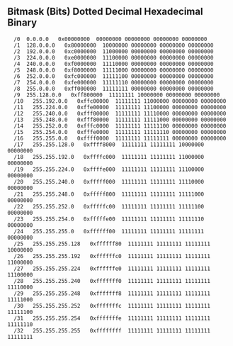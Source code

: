 Bitmask (Bits)  Dotted Decimal  Hexadecimal Binary
----

      /0  0.0.0.0   0x00000000  00000000 00000000 00000000 00000000
      /1  128.0.0.0   0x80000000  10000000 00000000 00000000 00000000
      /2  192.0.0.0   0xc0000000  11000000 00000000 00000000 00000000
      /3  224.0.0.0   0xe0000000  11100000 00000000 00000000 00000000
      /4  240.0.0.0   0xf0000000  11110000 00000000 00000000 00000000
      /5  248.0.0.0   0xf8000000  11111000 00000000 00000000 00000000
      /6  252.0.0.0   0xfc000000  11111100 00000000 00000000 00000000
      /7  254.0.0.0   0xfe000000  11111110 00000000 00000000 00000000
      /8  255.0.0.0   0xff000000  11111111 00000000 00000000 00000000
      /9  255.128.0.0   0xff800000  11111111 10000000 00000000 00000000
      /10   255.192.0.0   0xffc00000  11111111 11000000 00000000 00000000
      /11   255.224.0.0   0xffe00000  11111111 11100000 00000000 00000000
      /12   255.240.0.0   0xfff00000  11111111 11110000 00000000 00000000
      /13   255.248.0.0   0xfff80000  11111111 11111000 00000000 00000000
      /14   255.252.0.0   0xfffc0000  11111111 11111100 00000000 00000000
      /15   255.254.0.0   0xfffe0000  11111111 11111110 00000000 00000000
      /16   255.255.0.0   0xffff0000  11111111 11111111 00000000 00000000
      /17   255.255.128.0   0xffff8000  11111111 11111111 10000000 00000000
      /18   255.255.192.0   0xffffc000  11111111 11111111 11000000 00000000
      /19   255.255.224.0   0xffffe000  11111111 11111111 11100000 00000000
      /20   255.255.240.0   0xfffff000  11111111 11111111 11110000 00000000
      /21   255.255.248.0   0xfffff800  11111111 11111111 11111000 00000000
      /22   255.255.252.0   0xfffffc00  11111111 11111111 11111100 00000000
      /23   255.255.254.0   0xfffffe00  11111111 11111111 11111110 00000000
      /24   255.255.255.0   0xffffff00  11111111 11111111 11111111 00000000
      /25   255.255.255.128   0xffffff80  11111111 11111111 11111111 10000000
      /26   255.255.255.192   0xffffffc0  11111111 11111111 11111111 11000000
      /27   255.255.255.224   0xffffffe0  11111111 11111111 11111111 11100000
      /28   255.255.255.240   0xfffffff0  11111111 11111111 11111111 11110000
      /29   255.255.255.248   0xfffffff8  11111111 11111111 11111111 11111000
      /30   255.255.255.252   0xfffffffc  11111111 11111111 11111111 11111100
      /31   255.255.255.254   0xfffffffe  11111111 11111111 11111111 11111110
      /32   255.255.255.255   0xffffffff  11111111 11111111 11111111 11111111
